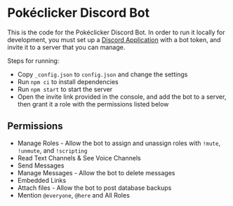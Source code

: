 # Pokéclicker Discord Bot

This is the code for the Pokéclicker Discord Bot. In order to run it locally for development, you must set up a [Discord Application](https://discord.com/developers/applications) with a bot token, and invite it to a server that you can manage.

Steps for running:

* Copy `_config.json` to `config.json` and change the settings
* Run `npm ci` to install dependencies
* Run `npm start` to start the server
* Open the invite link provided in the console, and add the bot to a server, then grant it a role with the permissions listed below

## Permissions

* Manage Roles - Allow the bot to assign and unassign roles with `!mute`, `!unmute`, and `!scripting`
* Read Text Channels & See Voice Channels
* Send Messages
* Manage Messages - Allow the bot to delete messages
* Embedded Links
* Attach files - Allow the bot to post database backups
* Mention `@everyone`, `@here` and All Roles
